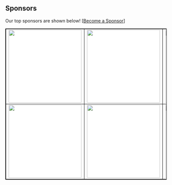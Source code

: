 ## Sponsors

Our top sponsors are shown below! [[Become a Sponsor](http://127.0.0.1:5001/readmesponsors-prod/us-central1/api/sponsors/hN9tX8d8cBwecn2cb1au)]

<table style="background-color: white; border: 1px solid black">
    <tbody>
        <tr width="1200px">
            <td width="300px" align="center" style="border: 1px solid black">
  <a href="http://127.0.0.1:5001/readmesponsors-prod/us-central1/api/sponsors/hN9tX8d8cBwecn2cb1au/0">
    <img src="https://storage.googleapis.com/readmesponsors-prod.firebasestorage.app/projects/hN9tX8d8cBwecn2cb1au/image_0.png" width="228"/>
  </a>
</td>
            <td width="300px" align="center" style="border: 1px solid black">
  <a href="http://127.0.0.1:5001/readmesponsors-prod/us-central1/api/sponsors/hN9tX8d8cBwecn2cb1au/1">
    <img src="https://storage.googleapis.com/readmesponsors-prod.firebasestorage.app/projects/hN9tX8d8cBwecn2cb1au/image_1.png" width="228"/>
  </a>
</td>
            <td width="300px" align="center" style="border: 1px solid black">
  <a href="http://127.0.0.1:5001/readmesponsors-prod/us-central1/api/sponsors/hN9tX8d8cBwecn2cb1au/2">
    <img src="https://storage.googleapis.com/readmesponsors-prod.firebasestorage.app/projects/hN9tX8d8cBwecn2cb1au/image_2.png" width="228"/>
  </a>
</td>
            <td width="300px" align="center" style="border: 1px solid black">
  <a href="http://127.0.0.1:5001/readmesponsors-prod/us-central1/api/sponsors/hN9tX8d8cBwecn2cb1au/3">
    <img src="https://storage.googleapis.com/readmesponsors-prod.firebasestorage.app/projects/hN9tX8d8cBwecn2cb1au/image_3.png" width="228"/>
  </a>
</td>
        </tr>
        <tr width="1200px">
            <td width="300px" align="center" style="border: 1px solid black">
  <a href="http://127.0.0.1:5001/readmesponsors-prod/us-central1/api/sponsors/hN9tX8d8cBwecn2cb1au/4">
    <img src="https://storage.googleapis.com/readmesponsors-prod.firebasestorage.app/projects/hN9tX8d8cBwecn2cb1au/image_4.png" width="228"/>
  </a>
</td>
            <td width="300px" align="center" style="border: 1px solid black">
  <a href="http://127.0.0.1:5001/readmesponsors-prod/us-central1/api/sponsors/hN9tX8d8cBwecn2cb1au/5">
    <img src="https://storage.googleapis.com/readmesponsors-prod.firebasestorage.app/projects/hN9tX8d8cBwecn2cb1au/image_5.png" width="228"/>
  </a>
</td>
            <td width="300px" align="center" style="border: 1px solid black">
  <a href="http://127.0.0.1:5001/readmesponsors-prod/us-central1/api/sponsors/hN9tX8d8cBwecn2cb1au/6">
    <img src="https://storage.googleapis.com/readmesponsors-prod.firebasestorage.app/projects/hN9tX8d8cBwecn2cb1au/image_6.png" width="228"/>
  </a>
</td>
            <td width="300px" align="center" style="border: 1px solid black">
  <a href="http://127.0.0.1:5001/readmesponsors-prod/us-central1/api/sponsors/hN9tX8d8cBwecn2cb1au/7">
    <img src="https://storage.googleapis.com/readmesponsors-prod.firebasestorage.app/projects/hN9tX8d8cBwecn2cb1au/image_7.png" width="228"/>
  </a>
</td>
        </tr>
    </tbody>
</table>
